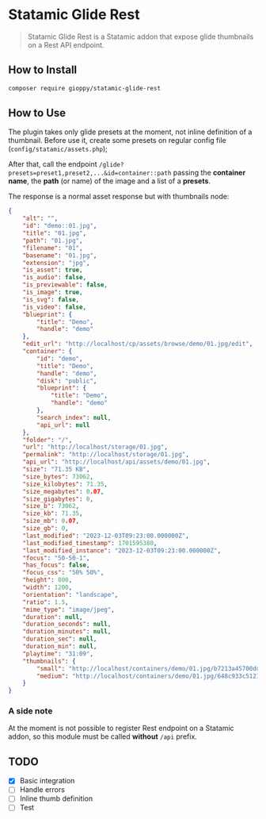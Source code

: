 # Statamic Glide Rest

> Statamic Glide Rest is a Statamic addon that expose glide thumbnails on a Rest API endpoint.

## How to Install

``` bash
composer require gioppy/statamic-glide-rest
```

## How to Use

The plugin takes only glide presets at the moment, not inline definition of a thumbnail. Before use it, create some presets on regular config file (`config/statamic/assets.php`);

After that, call the endpoint `/glide?presets=preset1,preset2,...&id=container::path` passing the **container name**, the **path** (or name) of the image and a list of a **presets**.

The response is a normal asset response but with thumbnails node:
```json
{
    "alt": "",
    "id": "demo::01.jpg",
    "title": "01.jpg",
    "path": "01.jpg",
    "filename": "01",
    "basename": "01.jpg",
    "extension": "jpg",
    "is_asset": true,
    "is_audio": false,
    "is_previewable": false,
    "is_image": true,
    "is_svg": false,
    "is_video": false,
    "blueprint": {
        "title": "Demo",
        "handle": "demo"
    },
    "edit_url": "http://localhost/cp/assets/browse/demo/01.jpg/edit",
    "container": {
        "id": "demo",
        "title": "Demo",
        "handle": "demo",
        "disk": "public",
        "blueprint": {
            "title": "Demo",
            "handle": "demo"
        },
        "search_index": null,
        "api_url": null
    },
    "folder": "/",
    "url": "http://localhost/storage/01.jpg",
    "permalink": "http://localhost/storage/01.jpg",
    "api_url": "http://localhost/api/assets/demo/01.jpg",
    "size": "71.35 KB",
    "size_bytes": 73062,
    "size_kilobytes": 71.35,
    "size_megabytes": 0.07,
    "size_gigabytes": 0,
    "size_b": 73062,
    "size_kb": 71.35,
    "size_mb": 0.07,
    "size_gb": 0,
    "last_modified": "2023-12-03T09:23:00.000000Z",
    "last_modified_timestamp": 1701595380,
    "last_modified_instance": "2023-12-03T09:23:00.000000Z",
    "focus": "50-50-1",
    "has_focus": false,
    "focus_css": "50% 50%",
    "height": 800,
    "width": 1200,
    "orientation": "landscape",
    "ratio": 1.5,
    "mime_type": "image/jpeg",
    "duration": null,
    "duration_seconds": null,
    "duration_minutes": null,
    "duration_sec": null,
    "duration_min": null,
    "playtime": "31:09",
    "thumbnails": {
        "small": "http://localhost/containers/demo/01.jpg/b7213a45700ddc51ab273d1b889dfb67.jpg",
        "medium": "http://localhost/containers/demo/01.jpg/648c933c5121599e77e74976196aedb2.jpg"
    }
}
```
### A side note

At the moment is not possible to register Rest endpoint on a Statamic addon, so this module must be called **without** `/api` prefix. 

## TODO

- [x] Basic integration
- [ ] Handle errors
- [ ] Inline thumb definition
- [ ] Test